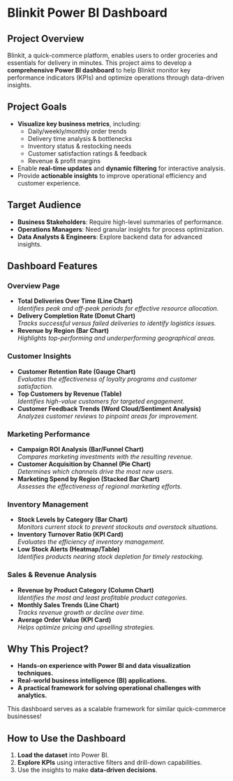 # Blinkit Power BI Dashboard

## Project Overview
Blinkit, a quick-commerce platform, enables users to order groceries and essentials for delivery in minutes. This project aims to develop a **comprehensive Power BI dashboard** to help Blinkit monitor key performance indicators (KPIs) and optimize operations through data-driven insights.

## Project Goals
- **Visualize key business metrics**, including:
  - Daily/weekly/monthly order trends
  - Delivery time analysis & bottlenecks
  - Inventory status & restocking needs
  - Customer satisfaction ratings & feedback
  - Revenue & profit margins
- Enable **real-time updates** and **dynamic filtering** for interactive analysis.
- Provide **actionable insights** to improve operational efficiency and customer experience.

## Target Audience
- **Business Stakeholders**: Require high-level summaries of performance.
- **Operations Managers**: Need granular insights for process optimization.
- **Data Analysts & Engineers**: Explore backend data for advanced insights.

## Dashboard Features

### Overview Page
- **Total Deliveries Over Time (Line Chart)**  
  *Identifies peak and off-peak periods for effective resource allocation.*
- **Delivery Completion Rate (Donut Chart)**  
  *Tracks successful versus failed deliveries to identify logistics issues.*
- **Revenue by Region (Bar Chart)**  
  *Highlights top-performing and underperforming geographical areas.*

### Customer Insights
- **Customer Retention Rate (Gauge Chart)**  
  *Evaluates the effectiveness of loyalty programs and customer satisfaction.*
- **Top Customers by Revenue (Table)**  
  *Identifies high-value customers for targeted engagement.*
- **Customer Feedback Trends (Word Cloud/Sentiment Analysis)**  
  *Analyzes customer reviews to pinpoint areas for improvement.*

### Marketing Performance
- **Campaign ROI Analysis (Bar/Funnel Chart)**  
  *Compares marketing investments with the resulting revenue.*
- **Customer Acquisition by Channel (Pie Chart)**  
  *Determines which channels drive the most new users.*
- **Marketing Spend by Region (Stacked Bar Chart)**  
  *Assesses the effectiveness of regional marketing efforts.*

### Inventory Management
- **Stock Levels by Category (Bar Chart)**  
  *Monitors current stock to prevent stockouts and overstock situations.*
- **Inventory Turnover Ratio (KPI Card)**  
  *Evaluates the efficiency of inventory management.*
- **Low Stock Alerts (Heatmap/Table)**  
  *Identifies products nearing stock depletion for timely restocking.*

### Sales & Revenue Analysis
- **Revenue by Product Category (Column Chart)**  
  *Identifies the most and least profitable product categories.*
- **Monthly Sales Trends (Line Chart)**  
  *Tracks revenue growth or decline over time.*
- **Average Order Value (KPI Card)**  
  *Helps optimize pricing and upselling strategies.*

## Why This Project?
- **Hands-on experience with Power BI and data visualization techniques.**
- **Real-world business intelligence (BI) applications.**
- **A practical framework for solving operational challenges with analytics.**

This dashboard serves as a scalable framework for similar quick-commerce businesses!

## How to Use the Dashboard
1. **Load the dataset** into Power BI.
2. **Explore KPIs** using interactive filters and drill-down capabilities.
3. Use the insights to make **data-driven decisions**.
